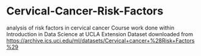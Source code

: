 # Cervical-Cancer-Risk-Factors
analysis of risk factors in cervical cancer
Course work done within Introduction in Data Science at UCLA Extension
Dataset downloaded from https://archive.ics.uci.edu/ml/datasets/Cervical+cancer+%28Risk+Factors%29
